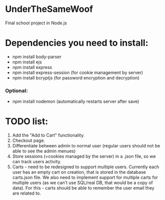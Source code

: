 # UnderTheSameWoof
 Final school project in Node.js

# Dependencies you need to install:
* npm install body-parser
* npm install ejs
* npm install express
* npm install express-session (for cookie management by server)
* npm install bcryptjs (for password encryption and decryption)

### Optional:
* npm install nodemon (automatically restarts server after save)

# TODO list:
1. Add the "Add to Cart" functionality.
2. Checkout page.
3. Differentiate between admin to normal user (regular users should not be able to see the admin menues)
4. Store sessions (=cookies managed by the server) in a .json file, so we can track users activity.
5. Carts - need to be redesigned to support multiple users. Currently each user has an empty cart on creation, that is stored in the database carts.json file. We also need to implement support for multiple carts for multiple users (as we can't use SQL/real DB, that would be a copy of data). For this - carts should be able to remember the user email they are related to.